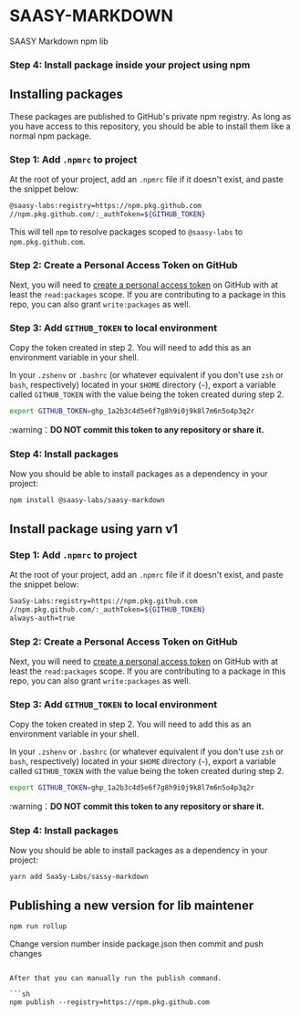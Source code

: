 # SAASY-MARKDOWN

SAASY Markdown npm lib

### Step 4: Install package inside your project using npm

## Installing packages

These packages are published to GitHub's private npm registry. As long as you have access to this
repository, you should be able to install them like a normal npm package.

### Step 1: Add `.npmrc` to project

At the root of your project, add an `.npmrc` file if it doesn't exist, and paste the snippet below:

```sh
@saasy-labs:registry=https://npm.pkg.github.com
//npm.pkg.github.com/:_authToken=${GITHUB_TOKEN}
```

This will tell `npm` to resolve packages scoped to `@saasy-labs` to `npm.pkg.github.com`.

### Step 2: Create a Personal Access Token on GitHub

Next, you will need to [create a personal access token](https://docs.github.com/en/authentication/keeping-your-account-and-data-secure/creating-a-personal-access-token) on GitHub with at least the `read:packages` scope. If you are contributing to a package in this repo, you can also grant `write:packages` as well.

### Step 3: Add `GITHUB_TOKEN` to local environment

Copy the token created in step 2. You will need to add this as an environment variable in your shell.

In your `.zshenv` or `.bashrc` (or whatever equivalent if you don't use `zsh` or `bash`, respectively) located in your `$HOME` directory (`~`), export a variable called `GITHUB_TOKEN` with the value being the token created during step 2.

```sh
export GITHUB_TOKEN=ghp_1a2b3c4d5e6f7g8h9i0j9k8l7m6n5o4p3q2r
```

:warning：**DO NOT commit this token to any repository or share it.**

### Step 4: Install packages

Now you should be able to install packages as a dependency in your project:

```sh
npm install @saasy-labs/saasy-markdown
```

## Install package using yarn v1

### Step 1: Add `.npmrc` to project

At the root of your project, add an `.npmrc` file if it doesn't exist, and paste the snippet below:

```sh
SaaSy-Labs:registry=https://npm.pkg.github.com
//npm.pkg.github.com/:_authToken=${GITHUB_TOKEN}
always-auth=true
```

### Step 2: Create a Personal Access Token on GitHub

Next, you will need to [create a personal access token](https://docs.github.com/en/authentication/keeping-your-account-and-data-secure/creating-a-personal-access-token) on GitHub with at least the `read:packages` scope. If you are contributing to a package in this repo, you can also grant `write:packages` as well.

### Step 3: Add `GITHUB_TOKEN` to local environment

Copy the token created in step 2. You will need to add this as an environment variable in your shell.

In your `.zshenv` or `.bashrc` (or whatever equivalent if you don't use `zsh` or `bash`, respectively) located in your `$HOME` directory (`~`), export a variable called `GITHUB_TOKEN` with the value being the token created during step 2.

```sh
export GITHUB_TOKEN=ghp_1a2b3c4d5e6f7g8h9i0j9k8l7m6n5o4p3q2r
```

:warning：**DO NOT commit this token to any repository or share it.**

### Step 4: Install packages

Now you should be able to install packages as a dependency in your project:

```sh
yarn add SaaSy-Labs/sassy-markdown
```

## Publishing a new version for lib maintener

```sh
npm run rollup
```

Change version number inside package.json then commit and push changes

````

After that you can manually run the publish command.

```sh
npm publish --registry=https://npm.pkg.github.com
````
